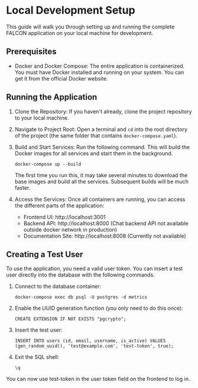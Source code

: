 # Local Development Setup

This guide will walk you through setting up and running the complete FALCON application on your local machine for development.

## Prerequisites

- Docker and Docker Compose: The entire application is containerized. You must have Docker installed and running on your system. You can get it from the official Docker website.

## Running the Application

1. Clone the Repository: If you haven't already, clone the project repository to your local machine.

2. Navigate to Project Root: Open a terminal and `cd` into the root directory of the project (the same folder that contains `docker-compose.yaml`).

3. Build and Start Services: Run the following command. This will build the Docker images for all services and start them in the background.

    `docker-compose up --build`

    The first time you run this, it may take several minutes to download the base images and build all the services. Subsequent builds will be much faster.

4. Access the Services: Once all containers are running, you can access the different parts of the application:
    - Frontend UI: http://localhost:3001
    - Backend API: http://localhost:8000 (Chat backend API not available outside docker network in production)
    - Documentation Site: http://localhost:8008 (Currently not available)

## Creating a Test User

To use the application, you need a valid user token. You can insert a test user directly into the database with the following commands.

1. Connect to the database container:

    `docker-compose exec db psql -U postgres -d metrics`

2. Enable the UUID generation function (you only need to do this once):

    `CREATE EXTENSION IF NOT EXISTS "pgcrypto";`

3. Insert the test user:

    `INSERT INTO users (id, email, username, is_active) VALUES (gen_random_uuid(), 'test@example.com', 'test-token', true);`

4. Exit the SQL shell:

    `\q`

You can now use test-token in the user token field on the frontend to log in.